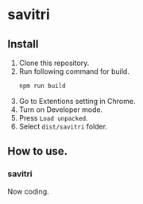 # savitri

## Install

1. Clone this repository.
2. Run following command for build.  
    ```sh
    npm run build
    ```
3. Go to Extentions setting in Chrome.
4. Turn on Developer mode.
5. Press `Load unpacked`.
6. Select `dist/savitri` folder.

## How to use.

### savitri

Now coding.

<!-- ### rig

First, make sure of enabling the `#native-file-system-api` flag in `chrome://flags`. Enter "[chrome://flags/#native-file-system-api](chrome://flags/#native-file-system-api)" in your address bar to change your setting. 

 This use localstorage to store URL lists temporary.  

![ScreenShot01](public/img/01.png)

Press `Export log file` to save all URLs listed. Press `Clear LocalStorage` to delete all URLs listed. -->
